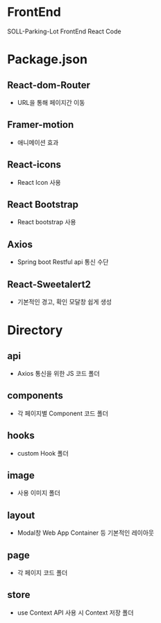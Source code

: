 # FrontEnd
SOLL-Parking-Lot FrontEnd React Code

# Package.json
## React-dom-Router
- URL을 통해 페이지간 이동
## Framer-motion
- 애니메이션 효과
## React-icons
- React Icon 사용
## React Bootstrap
- React bootstrap 사용
## Axios
- Spring boot Restful api 통신 수단
## React-Sweetalert2
- 기본적인 경고, 확인 모달창 쉽게 생성 

# Directory
## api
- Axios 통신을 위한 JS 코드 폴더
## components
- 각 페이지별 Component 코드 폴더
## hooks
- custom Hook 폴더
## image
- 사용 이미지 폴더
## layout
- Modal창 Web App Container 등 기본적인 레이아웃
## page
- 각 페이지 코드 폴더
## store
- use Context API 사용 시 Context 저장 폴더
